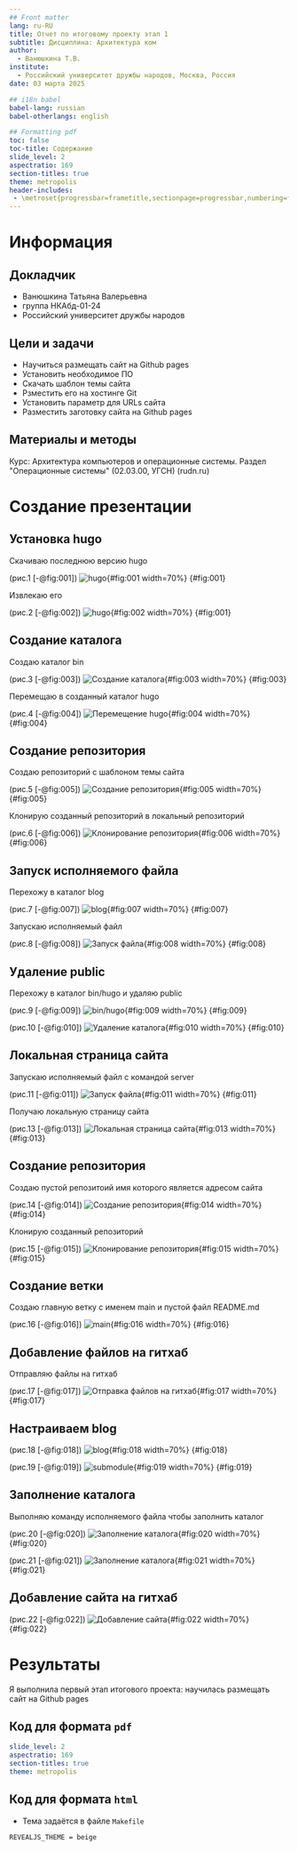 ```yaml
---
## Front matter
lang: ru-RU
title: Отчет по итоговому проекту этап 1
subtitle: Дисциплина: Архитектура ком
author:
  - Ванюшкина Т.В.
institute:
  - Российский университет дружбы народов, Москва, Россия
date: 03 марта 2025

## i18n babel
babel-lang: russian
babel-otherlangs: english

## Formatting pdf
toc: false
toc-title: Содержание
slide_level: 2
aspectratio: 169
section-titles: true
theme: metropolis
header-includes:
 - \metroset{progressbar=frametitle,sectionpage=progressbar,numbering=fraction}
---
```


# Информация

## Докладчик

  * Ванюшкина Татьяна Валерьевна
  * группа НКАбд-01-24
  * Российский университет дружбы народов

## Цели и задачи

- Научиться размещать сайт на Github pages
- Установить необходимое ПО
- Скачать шаблон темы сайта
- Рзместить его на хостинге Git
- Установить параметр для URLs сайта
- Разместить заготовку сайта на Github pages

## Материалы и методы

Курс: Архитектура компьютеров и операционные системы. Раздел "Операционные системы" (02.03.00, УГСН) (rudn.ru)

# Создание презентации

## Установка hugo

Скачиваю последнюю версию hugo

(рис.1 [-@fig:001])
![hugo](image/1){#fig:001 width=70%}
{#fig:001}

Извлекаю его

(рис.2 [-@fig:002])
![hugo](image/2){#fig:002 width=70%}
{#fig:001}

## Создание каталога

Создаю каталог bin

(рис.3 [-@fig:003])
![Создание каталога](image/3){#fig:003 width=70%}
{#fig:003}

Перемещаю в созданный каталог hugo

(рис.4 [-@fig:004])
![Перемещение hugo](image/4){#fig:004 width=70%}
{#fig:004}

## Создание репозитория 

Создаю репозиторий с шаблоном темы сайта

(рис.5 [-@fig:005])
![Создание репозитория](image/5){#fig:005 width=70%}
{#fig:005}

Клонирую созданный репозиторий в локальный репозиторий 

(рис.6 [-@fig:006])
![Клонирование репозитория](image/6){#fig:006 width=70%}
{#fig:006}

## Запуск исполняемого файла

Перехожу в каталог blog

(рис.7 [-@fig:007])
![blog](image/7){#fig:007 width=70%}
{#fig:007}

Запускаю исполняемый файл

(рис.8 [-@fig:008])
![Запуск файла](image/8){#fig:008 width=70%}
{#fig:008}

## Удаление public

Перехожу в каталог bin/hugo и удаляю public

(рис.9 [-@fig:009])
![bin/hugo](image/9){#fig:009 width=70%}
{#fig:009}

(рис.10 [-@fig:010])
![Удаление каталога](image/10){#fig:010 width=70%}
{#fig:010}

## Локальная страница сайта

Запускаю исполняемый файл с командой server

(рис.11 [-@fig:011])
![Запуск файла](image/11){#fig:011 width=70%}
{#fig:011}

Получаю локальную страницу сайта

(рис.13 [-@fig:013])
![Локальная страница сайта](image/13){#fig:013 width=70%}
{#fig:013}

##  Создание репозитория

Создаю пустой репозитоий имя которого является адресом сайта

(рис.14 [-@fig:014])
![Создание репозитория](image/14){#fig:014 width=70%}
{#fig:014}

Клонирую созданный репозиторий 

(рис.15 [-@fig:015])
![Клонирование репозитория](image/15){#fig:015 width=70%}
{#fig:015}

## Создание ветки

Создаю главную ветку с именем main и пустой файл README.md

(рис.16 [-@fig:016])
![main](image/16){#fig:016 width=70%}
{#fig:016}

## Добавление файлов на гитхаб

Отправляю файлы на гитхаб

(рис.17 [-@fig:017])
![Отправка файлов на гитхаб](image/17){#fig:017 width=70%}
{#fig:017}

## Настраиваем blog

(рис.18 [-@fig:018])
![blog](image/18){#fig:018 width=70%}
{#fig:018}

(рис.19 [-@fig:019])
![submodule](image/19){#fig:019 width=70%}
{#fig:019}

## Заполнение каталога

Выполняю команду исполняемого файла чтобы заполнить каталог

(рис.20 [-@fig:020])
![Заполнение каталога](image/20){#fig:020 width=70%}
{#fig:020}

(рис.21 [-@fig:021])
![Заполнение каталога](image/21){#fig:021 width=70%}
{#fig:021}

## Добавление сайта на гитхаб

(рис.22 [-@fig:022])
![Добавление сайта](image/22){#fig:022 width=70%}
{#fig:022}

# Результаты

Я выполнила первый этап итогового проекта: научилась размещать сайт на Github pages


## Код для формата `pdf`

```yaml
slide_level: 2
aspectratio: 169
section-titles: true
theme: metropolis
```



## Код для формата `html`

- Тема задаётся в файле `Makefile`

```make
REVEALJS_THEME = beige 
```


